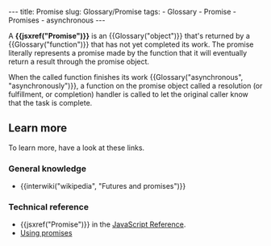 --- title: Promise slug: Glossary/Promise tags: - Glossary - Promise - Promises - asynchronous ---

A **{{jsxref("Promise")}}** is an {{Glossary("object")}} that's returned by a {{Glossary("function")}} that has not yet completed its work. The promise literally represents a promise made by the function that it will eventually return a result through the promise object.

When the called function finishes its work {{Glossary("asynchronous", "asynchronously")}}, a function on the promise object called a resolution (or fulfillment, or completion) handler is called to let the original caller know that the task is complete.

## Learn more

To learn more, have a look at these links.

### General knowledge

- {{interwiki("wikipedia", "Futures and promises")}}

### Technical reference

- {{jsxref("Promise")}} in the [JavaScript Reference](/en-US/docs/Web/JavaScript/Reference).
- [Using promises](/en-US/docs/Web/JavaScript/Guide/Using_promises)
